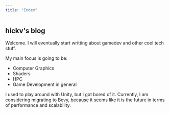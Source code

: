 ```yaml
---
title: "Index"
---
```


## hickv's blog

Welcome. I will eventually start writting about gamedev and other cool tech stuff.

My main focus is going to be:
- Computer Graphics
- Shaders
- HPC
- Game Development in general

I used to play around with Unity, but I got bored of it. Currently, I am considering migrating to Bevy, because it seems like it is the future in terms of performance and scalability.
